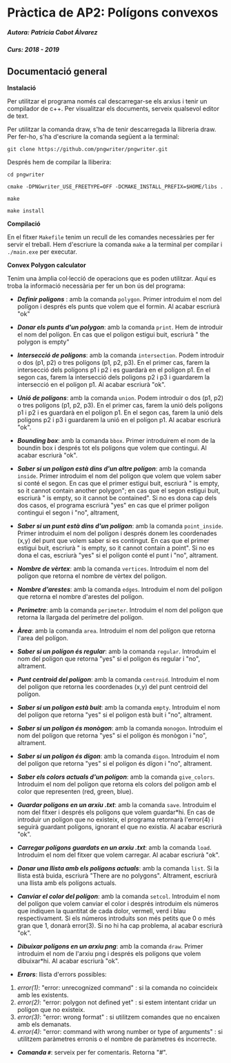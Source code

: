 # Pràctica de AP2: Polígons convexos

##### Autora: Patricia Cabot Álvarez
##### Curs: 2018 - 2019
## Documentació general

**Instalació**

Per utilitzar el programa només cal descarregar-se els arxius i tenir un compilador de c++. Per visualitzar els documents, serveix qualsevol editor de text.

Per utilitzar la comanda draw, s'ha de tenir descarregada la llibreria draw. Per fer-ho, s'ha d'escriure la comanda següent a la terminal:

`git clone https://github.com/pngwriter/pngwriter.git`

Després hem de compilar la lliberira:

`cd pngwriter`

`cmake -DPNGwriter_USE_FREETYPE=OFF -DCMAKE_INSTALL_PREFIX=$HOME/libs .`

`make`

`make install`


**Compilació**

En el fitxer `Makefile` tenim un recull de les comandes necessàries per fer servir el treball. Hem d'escriure la comanda `make` a la terminal per compilar i `./main.exe` per executar.


**Convex Polygon calculator**

Tenim una àmplia col·lecció de operacions que es poden utilitzar. Aquí es troba la informació necessària per fer un bon ús del programa:

* **_Definir poligons_** : amb la comanda `polygon`. Primer introduim el nom del polígon i després els punts que volem que el formin. Al acabar escriurà "ok"
* **_Donar els punts d'un polygon_**: amb la comanda `print`. Hem de introduir el nom del polígon. En cas que el polígon estigui buit, escriurà " the polygon is empty"
* **_Intersecció de polígons_**: amb la comanda `intersection`. Podem introduir o dos (p1, p2) o tres polígons (p1, p2, p3). En el primer cas, farem la intersecció dels polígons p1 i p2 i es guardarà en el polígon p1. En el segon cas, farem la intersecció dels poligons p2 i p3 i guardarem la intersecció en el polígon p1. Al acabar escriurà "ok".
* **_Unió de polígons_**: amb la comanda `union`. Podem introduir o dos (p1, p2) o tres polígons (p1, p2, p3). En el primer cas, farem la unió dels polígons p1 i p2 i es guardarà en el polígon p1. En el segon cas, farem la unió dels poligons p2 i p3 i guardarem la unió en el polígon p1. Al acabar escriurà "ok".
* **_Bounding box_**: amb la comanda `bbox`. Primer introduirem el nom de la boundin box i després tot els polígons que volem que contingui. Al acabar escriurà "ok".
* **_Saber si un polígon està dins d'un altre polígon_**: amb la comanda `inside`. Primer introduim el nom del polígon que volem que volem saber si conté el segon. En cas que el primer estigui buit, escriurà " is empty, so it cannot contain another polygon"; en cas que el segon estigui buit, escriurà " is empty, so it cannot be contained". Si no es dona cap dels dos casos, el programa escriurà "yes" en cas que el primer polígon contingui el segon i "no", altrament,
* **_Saber si un punt està dins d'un polígon_**: amb la comanda `point_inside`. Primer introduim el nom del polígon i després donem les coordenades (x,y) del punt que volem saber si es contingut. En cas que el primer estigui buit, escriurà " is empty, so it cannot contain a point". Si no es dona el cas, escriurà "yes" si el polígon conté el punt i "no", altrament.
* **_Nombre de vèrtex_**: amb la comanda `vertices`. Introduim el nom del polígon que retorna el nombre de vèrtex del polígon.
* **_Nombre d'arestes_**: amb la comanda `edges`. Introduim el nom del polígon que retorna el nombre d'arestes del polígon.
* **_Perímetre_**: amb la comanda `perimeter`. Introduim el nom del polígon que retorna la llargada del perímetre del polígon.
* **_Àrea_**: amb la comanda `area`. Introduim el nom del polígon que retorna l'area del polígon.
* **_Saber si un polígon és regular_**: amb la comanda `regular`. Introduim el nom del polígon que retorna "yes" si el polígon és regular i "no", altrament.
* **_Punt centroid del polígon_**: amb la comanda `centroid`. Introduim el nom del polígon que retorna les coordenades (x,y) del punt centroid del polígon.
* **_Saber si un polígon està buit_**: amb la comanda `empty`. Introduim el nom del polígon que retorna "yes" si el polígon està buit i "no", altrament.
* **_Saber si un polígon és monògon_**: amb la comanda `monogon`. Introduim el nom del polígon que retorna "yes" si el polígon és monògon i "no", altrament.
* **_Saber si un polígon és dígon_**: amb la comanda `digon`. Introduim el nom del polígon que retorna "yes" si el polígon és dígon i "no", altrament.
* **_Saber els colors actuals d'un polígon_**: amb la comanda `give_colors`. Introduim el nom del polígon que retorna els colors del polígon amb el color que representen (red, green, blue).
* **_Guardar polígons en un arxiu .txt_**: amb la comanda `save`. Introduim el nom del fitxer i després els polígons que volem guardar*hi. En cas de introduir un polígon que no existeix, el programa retornarà l'error(4) i seguirà guardant polígons, ignorant el que no existia. Al acabar escriurà "ok".
* **_Carregar polígons guardats en un arxiu .txt_**: amb la comanda `load`. Introduim el nom del fitxer que volem carregar. Al acabar escriurà "ok".
* **_Donar una llista amb els polígons actuals_**: amb la comanda `list`. Si la llista està buida, escriurà "There are no polygons". Altrament, escriurà una llista amb els polígons actuals.
* **_Canviar el color del polígon_**: amb la comanda `setcol`. Introduim el nom del polígon que volem canviar el color i després introduim els números que indiquen la quantitat de cada dolor, vermell, verd i blau respectivament. Si els números introduits son més petits que 0 o més gran que 1, donarà error(3). Si no hi ha cap problema, al acabar escriurà "ok".
* **_Dibuixar polígons en un arxiu png_**: amb la comanda `draw`. Primer introduim el nom de l'arxiu png i després els polígons que volem dibuixar*hi. Al acabar escriurà "ok".

* **_Errors_**: llista d'errors possibles:
 1. _error(1)_: "error: unrecognized command" : si la comanda no coincideix amb les existents.
 2. _error(2)_: "error: polygon not defined yet" : si estem intentant cridar un polígon que no existeix.
 3. _error(3)_: "error: wrong format" : si utilitzem comandes que no encaixen amb els demanats.
 4. _error(4)_: "error: command with wrong number or type of arguments" : si utilitzem paràmetres erronis o el nombre de paràmetres és incorrecte.

* **_Comanda `#`_**: serveix per fer comentaris. Retorna "#".
